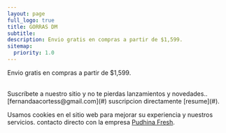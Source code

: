 ```yaml
---
layout: page
full_logo: true
title: GORRAS DM
subtitle: 
description: Envio gratis en compras a partir de $1,599.
sitemap:
  priority: 1.0
---
```

<p class="describe-text">Envio gratis en compras a partir de $1,599.</p>
<br>
Suscríbete a nuestro sitio y no te pierdas lanzamientos y novedades.. [fernandaacortess@gmail.com](#) suscripcion directamente [resume](#).

Usamos cookies en el sitio web para mejorar su experiencia y nuestros servicios. contacto directo con la empresa [Pudhina Fresh](
gorras-dm.github.io).

<br>
<br>
<br>
<br>
<br>
<br>
<br>
